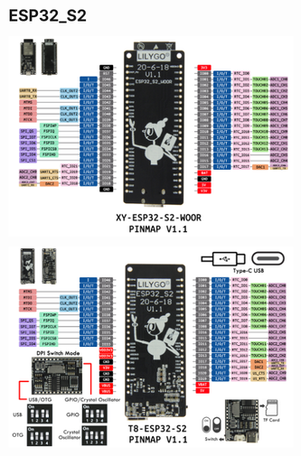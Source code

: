 # ESP32_S2
![image](https://github.com/Xinyuan-LilyGO/ESP32_S2/blob/main/ESP32-S2V1.1.jpg)

![image](https://github.com/Xinyuan-LilyGO/ESP32_S2/blob/main/T8ESP32S2.jpg)

